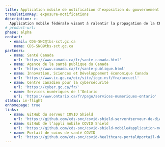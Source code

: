 ```yaml
---
title: Application mobile de notification d’exposition du gouvernement du Canada
translationKey: exposure-notifications
description: >-
  Application mobile fédérale visant à ralentir la propagation de la COVID-19 au Canada en avisant les Canadiens de leurs expositions tout en protégeant complètement leur vie privée.
# product-url: 
phase: alpha
contact:
  - email: CDS-SNC@tbs-sct.gc.ca
    name: CDS-SNC@tbs-sct.gc.ca
partners:
  - name: Santé Canada
    url: 'https://www.canada.ca/fr/sante-canada.html'
  - name: Agence de la santé publique du Canada
    url: 'https://www.canada.ca/fr/sante-publique.html'
  - name: Innovation, Sciences et Développement économique Canada
    url: 'https://www.ic.gc.ca/eic/site/icgc.nsf/fra/accueil'
  - name: Centre canadien pour la cybersécurité
    url: 'https://cyber.gc.ca/fr/'
  - name: Services numériques de l’Ontario
    url: 'https://www.ontario.ca/fr/page/services-numeriques-ontario'
status: in-flight
onhomepage: true
links: 
  - name: GitHub du serveur COVID Shield
    url: 'https://github.com/cds-snc/covid-shield-server#serveur-de-diagnostic-covid-shield'
  - name: GitHub de l’appli mobile COVID Shield
    url: 'https://github.com/cds-snc/covid-shield-mobile#application-mobile-covid-shield'
  - name: Portail de soins de santé COVID
    url: 'https://github.com/cds-snc/covid-healthcare-portal#portail-de-soins-de-sant%C3%A9-covid'
---
```


